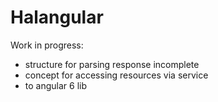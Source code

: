 # Halangular

Work in progress:

- structure for parsing response incomplete
- concept for accessing resources via service
- to angular 6 lib
